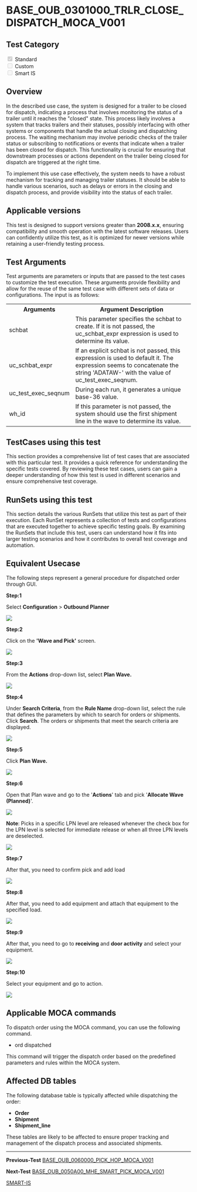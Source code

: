 # **BASE_OUB_0301000_TRLR_CLOSE_DISPATCH_MOCA_V001**


<!-- SMART_DOC_GEN_TEST_DESCR - Start -->
<!-- SMART_DOC_GEN_TEST_DESCR - End -->

## **Test Category**

<input type="checkbox" checked disabled> Standard
<br>
<input type="checkbox" disabled> Custom
<br>
<input type="checkbox" disabled> Smart IS

## **Overview**

In the described use case, the system is designed for a trailer to be closed for dispatch, indicating a process that involves monitoring the status of a trailer until it reaches the "closed" state. This process likely involves a system that tracks trailers and their statuses, possibly interfacing with other systems or components that handle the actual closing and dispatching process. The waiting mechanism may involve periodic checks of the trailer status or subscribing to notifications or events that indicate when a trailer has been closed for dispatch. This functionality is crucial for ensuring that downstream processes or actions dependent on the trailer being closed for dispatch are triggered at the right time.

To implement this use case effectively, the system needs to have a robust mechanism for tracking and managing trailer statuses. It should be able to handle various scenarios, such as delays or errors in the closing and dispatch process, and provide visibility into the status of each trailer.
## **Applicable versions**

This test is designed to support versions greater than **2008.x.x**,
ensuring compatibility and smooth operation with the latest software
releases. Users can confidently utilize this test, as it is optimized
for newer versions while retaining a user-friendly testing process.

## **Test Arguments**

Test arguments are parameters or inputs that are passed to the test
cases to customize the test execution. These arguments provide
flexibility and allow for the reuse of the same test case with different
sets of data or configurations. The input is as follows:


<!-- SMART_DOC_GEN_TEST_ARG - Start -->
<table>
<tr><th>Arguments</th><th>Argument Description</th></tr>
<tr><td>schbat</td><td>This parameter specifies the schbat to create. If it is not passed, the uc_schbat_expr expression is used to determine its value.</td></tr>
<tr><td>uc_schbat_expr</td><td>If an explicit schbat is not passed, this expression is used to default it. The expression seems to concatenate the string 'ADATAW-' with the value of uc_test_exec_seqnum.</td></tr>
<tr><td>uc_test_exec_seqnum</td><td>During each run, it generates a unique base-36 value.</td></tr>
<tr><td>wh_id</td><td>If this parameter is not passed, the system should use the first shipment line in the wave to determine its value.</td></tr>
</table>
<!-- SMART_DOC_GEN_TEST_ARG - End -->

## **TestCases using this test**

This section provides a comprehensive list of test cases that are associated with this particular test. It provides a quick reference for understanding the specific tests covered. By reviewing these test cases, users can gain a deeper understanding of how this test is used in different scenarios and ensure comprehensive test coverage.


<!-- SMART_DOC_GEN_TEST_CASE_USING_THIS - Start -->
<!-- SMART_DOC_GEN_TEST_CASE_USING_THIS - End -->

## **RunSets using this test**

This section details the various RunSets that utilize this test as part of their execution. Each RunSet represents a collection of tests and configurations that are executed together to achieve specific testing goals. By examining the RunSets that include this test, users can understand how it fits into larger testing scenarios and how it contributes to overall test coverage and automation.


<!-- SMART_DOC_GEN_RUN_SET_USING_THIS - Start -->
<!-- SMART_DOC_GEN_RUN_SET_USING_THIS - End -->

## **Equivalent Usecase**

The following steps represent a general procedure for dispatched order through GUI.

**Step:1**

Select **Configuration** > **Outbound Planner**

![](BASE_OUB_0301000_TRLR_CLOSE_DISPATCH_MOCA_V001/image1.png)

**Step:2**

Click on the **'Wave and Pick'** screen.

![](BASE_OUB_0301000_TRLR_CLOSE_DISPATCH_MOCA_V001/image2.png)

**Step:3**

From the **Actions** drop-down list, select **Plan Wave.**

![](BASE_OUB_0301000_TRLR_CLOSE_DISPATCH_MOCA_V001/image3.png)

**Step:4**

Under **Search Criteria**, from the **Rule Name** drop-down list, select the rule that defines the parameters by which to search for orders or shipments. Click **Search**. The orders or shipments that meet the search criteria are displayed.

![](BASE_OUB_0301000_TRLR_CLOSE_DISPATCH_MOCA_V001/image4.png)

**Step:5**

Click **Plan Wave.**

![](BASE_OUB_0301000_TRLR_CLOSE_DISPATCH_MOCA_V001/image5.png)

**Step:6**

Open that Plan wave and go to the '**Actions**' tab and pick '**Allocate Wave (Planned)**'.

![](BASE_OUB_0301000_TRLR_CLOSE_DISPATCH_MOCA_V001/image6.png)

**Note**: Picks in a specific LPN level are released whenever the check box for the LPN level is selected for immediate release or when all three LPN levels are deselected.

![](BASE_OUB_0301000_TRLR_CLOSE_DISPATCH_MOCA_V001/image7.png)

**Step:7**

After that, you need to confirm pick and add load

![](BASE_OUB_0301000_TRLR_CLOSE_DISPATCH_MOCA_V001/image8.png)

**Step:8**

After that, you need to add equipment and attach that equipment to the specified load.

![](BASE_OUB_0301000_TRLR_CLOSE_DISPATCH_MOCA_V001/image9.png)

**Step:9**

After that, you need to go to **receiving** and **door activity** and select your equipment.

![](BASE_OUB_0301000_TRLR_CLOSE_DISPATCH_MOCA_V001/image10.png)

**Step:10**

Select your equipment and go to action.

![](BASE_OUB_0301000_TRLR_CLOSE_DISPATCH_MOCA_V001/image11.png)

## **Applicable MOCA commands**

To dispatch order using the MOCA command, you can use the following command.

- ord dispatched

This command will trigger the dispatch order based on the predefined parameters and rules within the MOCA system.

## **Affected DB tables**

The following database table is typically affected while dispatching the order:

- **Order**
- **Shipment**
- **Shipment_line**

These tables are likely to be affected to ensure proper tracking and management of the dispatch process and associated shipments.

---

**Previous-Test**
 [BASE_OUB_0060000_PICK_HOP_MOCA_V001](./tests_docs/BASE_OUB_0060000_PICK_HOP_MOCA_V001.md)
 
**Next-Test**
  [BASE_OUB_0050A00_MHE_SMART_PICK_MOCA_V001](./tests_docs/BASE_OUB_0050A00_MHE_SMART_PICK_MOCA_V001.md)
  
[SMART-IS](https://www.smart-is.pk) 